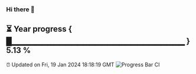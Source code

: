 ### Hi there 👋
⏳ Year progress { █▁▁▁▁▁▁▁▁▁▁▁▁▁▁▁▁▁▁▁▁▁▁▁▁▁▁▁▁▁ } 5.13 %
---
⏰ Updated on Fri, 19 Jan 2024 18:18:19 GMT
![Progress Bar CI](https://github.com/liununu/liununu/workflows/Progress%20Bar%20CI/badge.svg)
